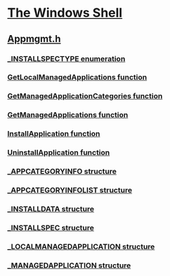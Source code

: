 # [The Windows Shell](../_shell/index.md)
## [Appmgmt.h](index.md)
### [_INSTALLSPECTYPE enumeration](../appmgmt/ne-appmgmt-_installspectype.md)
### [GetLocalManagedApplications function](../appmgmt/nf-appmgmt-getlocalmanagedapplications.md)
### [GetManagedApplicationCategories function](../appmgmt/nf-appmgmt-getmanagedapplicationcategories.md)
### [GetManagedApplications function](../appmgmt/nf-appmgmt-getmanagedapplications.md)
### [InstallApplication function](../appmgmt/nf-appmgmt-installapplication.md)
### [UninstallApplication function](../appmgmt/nf-appmgmt-uninstallapplication.md)
### [_APPCATEGORYINFO structure](../appmgmt/ns-appmgmt-_appcategoryinfo.md)
### [_APPCATEGORYINFOLIST structure](../appmgmt/ns-appmgmt-_appcategoryinfolist.md)
### [_INSTALLDATA structure](../appmgmt/ns-appmgmt-_installdata.md)
### [_INSTALLSPEC structure](../appmgmt/ns-appmgmt-_installspec.md)
### [_LOCALMANAGEDAPPLICATION structure](../appmgmt/ns-appmgmt-_localmanagedapplication.md)
### [_MANAGEDAPPLICATION structure](../appmgmt/ns-appmgmt-_managedapplication.md)

